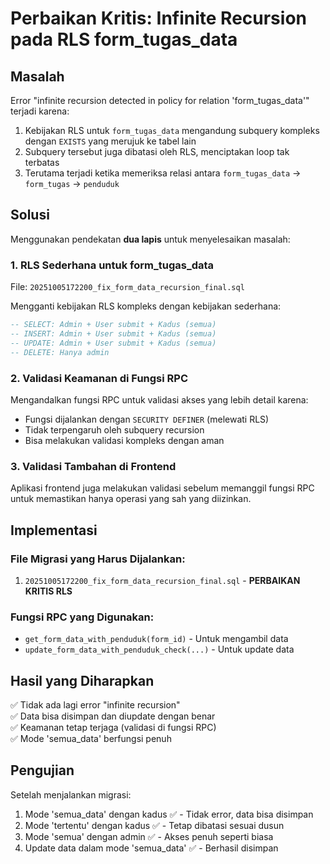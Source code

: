 # Perbaikan Kritis: Infinite Recursion pada RLS form_tugas_data

## Masalah
Error "infinite recursion detected in policy for relation 'form_tugas_data'" terjadi karena:
1. Kebijakan RLS untuk `form_tugas_data` mengandung subquery kompleks dengan `EXISTS` yang merujuk ke tabel lain
2. Subquery tersebut juga dibatasi oleh RLS, menciptakan loop tak terbatas
3. Terutama terjadi ketika memeriksa relasi antara `form_tugas_data` → `form_tugas` → `penduduk`

## Solusi
Menggunakan pendekatan **dua lapis** untuk menyelesaikan masalah:

### 1. RLS Sederhana untuk form_tugas_data
File: `20251005172200_fix_form_data_recursion_final.sql`

Mengganti kebijakan RLS kompleks dengan kebijakan sederhana:
```sql
-- SELECT: Admin + User submit + Kadus (semua)
-- INSERT: Admin + User submit + Kadus (semua) 
-- UPDATE: Admin + User submit + Kadus (semua)
-- DELETE: Hanya admin
```

### 2. Validasi Keamanan di Fungsi RPC
Mengandalkan fungsi RPC untuk validasi akses yang lebih detail karena:
- Fungsi dijalankan dengan `SECURITY DEFINER` (melewati RLS)
- Tidak terpengaruh oleh subquery recursion
- Bisa melakukan validasi kompleks dengan aman

### 3. Validasi Tambahan di Frontend
Aplikasi frontend juga melakukan validasi sebelum memanggil fungsi RPC untuk memastikan hanya operasi yang sah yang diizinkan.

## Implementasi

### File Migrasi yang Harus Dijalankan:
1. `20251005172200_fix_form_data_recursion_final.sql` - **PERBAIKAN KRITIS RLS**

### Fungsi RPC yang Digunakan:
- `get_form_data_with_penduduk(form_id)` - Untuk mengambil data
- `update_form_data_with_penduduk_check(...)` - Untuk update data

## Hasil yang Diharapkan
✅ Tidak ada lagi error "infinite recursion"  
✅ Data bisa disimpan dan diupdate dengan benar  
✅ Keamanan tetap terjaga (validasi di fungsi RPC)  
✅ Mode 'semua_data' berfungsi penuh  

## Pengujian
Setelah menjalankan migrasi:
1. Mode 'semua_data' dengan kadus ✅ - Tidak error, data bisa disimpan
2. Mode 'tertentu' dengan kadus ✅ - Tetap dibatasi sesuai dusun
3. Mode 'semua' dengan admin ✅ - Akses penuh seperti biasa
4. Update data dalam mode 'semua_data' ✅ - Berhasil disimpan